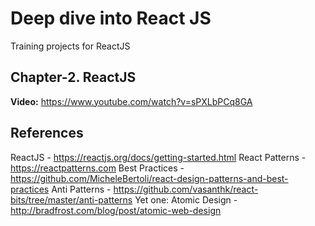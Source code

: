 # Deep dive into React JS

Training projects for ReactJS

## Chapter-2. ReactJS

**Video:** https://www.youtube.com/watch?v=sPXLbPCq8GA

## References

ReactJS - https://reactjs.org/docs/getting-started.html
React Patterns - https://reactpatterns.com
Best Practices - https://github.com/MicheleBertoli/react-design-patterns-and-best-practices
Anti Patterns - https://github.com/vasanthk/react-bits/tree/master/anti-patterns
Yet one: Atomic Design - http://bradfrost.com/blog/post/atomic-web-design
